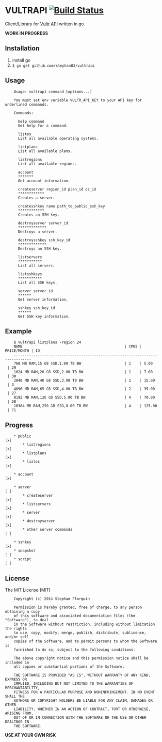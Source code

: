 # VULTRAPI [![Build Status](https://travis-ci.org/stephan83/vultrapi.svg?branch=master)](https://travis-ci.org/stephan83/vultrapi)

Client/Library for [Vultr API](https://vultr.com) written in go.

**WORK IN PROGRESS**

## Installation

1. Install go
2. `$ go get github.com/stephan83/vultrapi`

## Usage
		
		Usage: vultrapi command [options...]

		You must set env variable VULTR_API_KEY to your API key for underlined commands.

		Commands:

		  help command
		  Get help for a command.

		  listos
		  List all available operating systems.

		  listplans
		  List all available plans.

		  listregions
		  List all available regions.

		  account
		  *******
		  Get account information.

		  createserver region_id plan_id os_id
		  ************
		  Creates a server.

		  createsshkey name path_to_public_ssh_key
		  ************
		  Creates an SSH key.

		  destroyserver server_id
		  *************
		  Destroys a server.

		  destroysshkey ssh_key_id
		  *************
		  Destroys an SSH key.

		  listservers
		  ***********
		  List all servers.

		  listsshkeys
		  ***********
		  List all SSH keys.

		  server server_id
		  ******
		  Get server information.

		  sshkey ssh_key_id
		  ******
		  Get SSH key information.

## Example

		$ vultrapi listplans -region 24
		NAME                                               | CPUS | PRICE/MONTH | ID 
		------------------------------------------------------------------------------
		768 MB RAM,15 GB SSD,1.00 TB BW                    | 1    | 5.00        | 29 
		1024 MB RAM,20 GB SSD,2.00 TB BW                   | 1    | 7.00        | 30 
		2048 MB RAM,40 GB SSD,3.00 TB BW                   | 2    | 15.00       | 3  
		4096 MB RAM,65 GB SSD,4.00 TB BW                   | 2    | 35.00       | 27 
		8192 MB RAM,120 GB SSD,5.00 TB BW                  | 4    | 70.00       | 28 
		16384 MB RAM,250 GB SSD,8.00 TB BW                 | 4    | 125.00      | 71 

## Progress

		* public                                                                  [x]
			* listregions                                                         [x]
			* listplans                                                           [x]
			* listos                                                              [x]

		* account                                                                 [x]

		* server                                                                  [ ]
			* createserver                                                        [x]
			* listservers                                                         [x]
			* server                                                              [x]
			* destroyserver                                                       [x]
			* other server commands                                               [ ]

		* sshkey                                                                  [x]
		* snapshot                                                                [ ]
		* script                                                                  [ ]

## License

The MIT License (MIT)

		Copyright (c) 2014 Stephan Florquin

		Permission is hereby granted, free of charge, to any person obtaining a copy
		of this software and associated documentation files (the "Software"), to deal
		in the Software without restriction, including without limitation the rights
		to use, copy, modify, merge, publish, distribute, sublicense, and/or sell
		copies of the Software, and to permit persons to whom the Software is
		furnished to do so, subject to the following conditions:

		The above copyright notice and this permission notice shall be included in
		all copies or substantial portions of the Software.

		THE SOFTWARE IS PROVIDED "AS IS", WITHOUT WARRANTY OF ANY KIND, EXPRESS OR
		IMPLIED, INCLUDING BUT NOT LIMITED TO THE WARRANTIES OF MERCHANTABILITY,
		FITNESS FOR A PARTICULAR PURPOSE AND NONINFRINGEMENT. IN NO EVENT SHALL THE
		AUTHORS OR COPYRIGHT HOLDERS BE LIABLE FOR ANY CLAIM, DAMAGES OR OTHER
		LIABILITY, WHETHER IN AN ACTION OF CONTRACT, TORT OR OTHERWISE, ARISING FROM,
		OUT OF OR IN CONNECTION WITH THE SOFTWARE OR THE USE OR OTHER DEALINGS IN
		THE SOFTWARE.

**USE AT YOUR OWN RISK**
